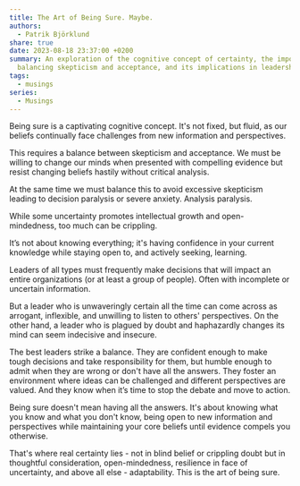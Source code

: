 ```yaml
---
title: The Art of Being Sure. Maybe.
authors:
  - Patrik Björklund
share: true
date: 2023-08-18 23:37:00 +0200
summary: An exploration of the cognitive concept of certainty, the importance of
  balancing skepticism and acceptance, and its implications in leadership.
tags:
  - musings
series:
  - Musings
---
```



Being sure is a captivating cognitive concept. It's not fixed, but fluid, as our beliefs continually face challenges from new information and perspectives.

This requires a balance between skepticism and acceptance. We must be willing to change our minds when presented with compelling evidence but resist changing beliefs hastily without critical analysis. 

At the same time we must balance this to avoid excessive skepticism leading to decision paralysis or severe anxiety. Analysis paralysis.

While some uncertainty promotes intellectual growth and open-mindedness, too much can be crippling.

It’s not about knowing everything; it's having confidence in your current knowledge while staying open to, and actively seeking, learning.

Leaders of all types must frequently make decisions that will impact an entire organizations (or at least a group of people). Often with incomplete or uncertain information.

But a leader who is unwaveringly certain all the time can come across as arrogant, inflexible, and unwilling to listen to others' perspectives. On the other hand, a leader who is plagued by doubt and haphazardly changes its mind can seem indecisive and insecure.

The best leaders strike a balance. They are confident enough to make tough decisions and take responsibility for them, but humble enough to admit when they are wrong or don't have all the answers. They foster an environment where ideas can be challenged and different perspectives are valued. And they know when it’s time to stop the debate and move to action.

Being sure doesn't mean having all the answers. It's about knowing what you know and what you don't know, being open to new information and perspectives while maintaining your core beliefs until evidence compels you otherwise. 

That's where real certainty lies - not in blind belief or crippling doubt but in thoughtful consideration, open-mindedness, resilience in face of uncertainty, and above all else - adaptability. This is the art of being sure.